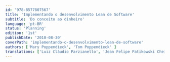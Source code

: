 ```yaml
---
id: '978-8577807567'
title: 'Implementando o desenvolvimento Lean de Software'
subtitle: 'Do conceito ao dinheiro'
language: 'pt-BR'
status: 'Planning'
edition: '1st'
publishDate: '2010-08-30'
coverPath: 'implementando-o-desenvolvimento-lean-de-software'
authors: ['Mary Poppendieck', 'Tom Poppendieck' ]
translations: ['Luiz Cláudio Parzianello', 'Jean Felipe Patikowski Cheiran']
---
```

